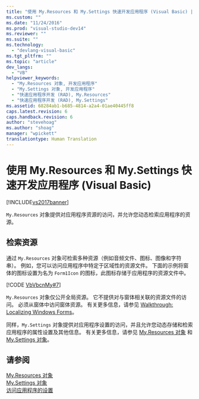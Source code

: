 ```yaml
---
title: "使用 My.Resources 和 My.Settings 快速开发应用程序 (Visual Basic) | Microsoft Docs"
ms.custom: ""
ms.date: "11/24/2016"
ms.prod: "visual-studio-dev14"
ms.reviewer: ""
ms.suite: ""
ms.technology: 
  - "devlang-visual-basic"
ms.tgt_pltfrm: ""
ms.topic: "article"
dev_langs: 
  - "VB"
helpviewer_keywords: 
  - "My.Resources 对象, 开发应用程序"
  - "My.Settings 对象, 开发应用程序"
  - "快速应用程序开发 (RAD), My.Resources"
  - "快速应用程序开发 (RAD), My.Settings"
ms.assetid: 68284ab1-b685-4814-a2a4-01ae40445ff8
caps.latest.revision: 6
caps.handback.revision: 6
author: "stevehoag"
ms.author: "shoag"
manager: "wpickett"
translationtype: Human Translation
---
```

# 使用 My.Resources 和 My.Settings 快速开发应用程序 (Visual Basic)
[!INCLUDE[vs2017banner](../../../csharp/includes/vs2017banner.md)]

`My.Resources` 对象提供对应用程序资源的访问，并允许您动态检索应用程序的资源。  
  
## 检索资源  
 通过 `My.Resources` 对象可检索多种资源（例如音频文件、图标、图像和字符串）。  例如，您可以访问应用程序中特定于区域性的资源文件。  下面的示例将窗体的图标设置为名为 `Form1Icon` 的图标，此图标存储于应用程序的资源文件中。  
  
 [!CODE [VbVbcnMy#7](../CodeSnippet/VS_Snippets_VBCSharp/VbVbcnMy#7)]  
  
 `My.Resources` 对象仅公开全局资源。  它不提供对与窗体相关联的资源文件的访问。  必须从窗体中访问窗体资源。  有关更多信息，请参见 [Walkthrough: Localizing Windows Forms](http://msdn.microsoft.com/zh-cn/9a96220d-a19b-4de0-9f48-01e5d82679e5)。  
  
 同样，`My.Settings` 对象提供对应用程序设置的访问，并且允许您动态存储和检索应用程序的属性设置及其他信息。  有关更多信息，请参见 [My.Resources 对象](../../../visual-basic/language-reference/objects/my-resources-object.md) 和 [My.Settings 对象](../../../visual-basic/language-reference/objects/my-settings-object.md)。  
  
## 请参阅  
 [My.Resources 对象](../../../visual-basic/language-reference/objects/my-resources-object.md)   
 [My.Settings 对象](../../../visual-basic/language-reference/objects/my-settings-object.md)   
 [访问应用程序的设置](../../../visual-basic/developing-apps/programming/app-settings/accessing-application-settings.md)